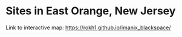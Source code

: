 # Sites in East Orange, New Jersey

Link to interactive map: https://rokh1.github.io/imanix_blackspace/

